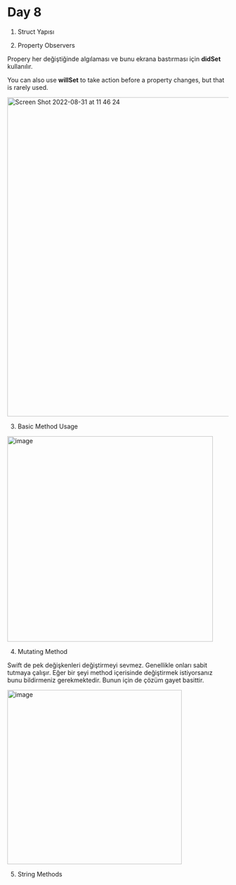 # Day 8

1. Struct Yapısı

2. Property Observers

Propery her değiştiğinde algılaması ve bunu ekrana bastırması için **didSet** kullanılır.

You can also use **willSet** to take action before a property changes, but that is rarely used.

<img width="727" alt="Screen Shot 2022-08-31 at 11 46 24" src="https://user-images.githubusercontent.com/56068905/187637748-2b83fc76-7311-4b6a-b737-658c2bd8ac0d.png">

3. Basic Method Usage

<img width="468" alt="image" src="https://user-images.githubusercontent.com/56068905/187639070-87343403-3abe-4e3e-a872-99c15a6d346d.png">

4. Mutating Method

Swift de pek değişkenleri değiştirmeyi sevmez. Genellikle onları sabit tutmaya çalışır. Eğer bir şeyi method içerisinde değiştirmek istiyorsanız bunu bildirmeniz gerekmektedir. Bunun için de çözüm gayet basittir.

<img width="397" alt="image" src="https://user-images.githubusercontent.com/56068905/187639795-6af9dfba-d951-4c27-8de2-a6bd556607a2.png">

5. String Methods

